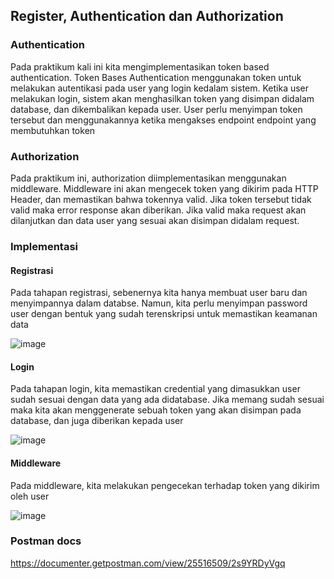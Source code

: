 ## Register, Authentication dan Authorization

### Authentication
<p>Pada praktikum kali ini kita mengimplementasikan token based authentication. Token Bases Authentication menggunakan token untuk melakukan autentikasi pada user yang login kedalam sistem. Ketika user melakukan login, sistem akan menghasilkan token yang disimpan didalam database, dan dikembalikan kepada user. User perlu menyimpan token tersebut dan menggunakannya ketika mengakses endpoint endpoint yang membutuhkan token</p>

### Authorization
<p>Pada praktikum ini, authorization diimplementasikan menggunakan middleware. Middleware ini akan mengecek token yang dikirim pada HTTP Header, dan memastikan bahwa tokennya valid. Jika token tersebut tidak valid maka error response akan diberikan. Jika valid maka request akan dilanjutkan dan data user yang sesuai akan disimpan didalam request.</p>

### Implementasi
#### Registrasi
<p>Pada tahapan registrasi, sebenernya kita hanya membuat user baru dan menyimpannya dalam databse. Namun, kita perlu menyimpan password user dengan bentuk yang sudah terenskripsi untuk memastikan keamanan data</p>

![image](https://github.com/reyhanmichiels/integrative-programing-practicum/assets/103521934/afe95f2d-8734-4546-86a3-e503933f7acb)

#### Login
<p>Pada tahapan login, kita memastikan credential yang dimasukkan user sudah sesuai dengan data yang ada didatabase. Jika memang sudah sesuai maka kita akan menggenerate sebuah token yang akan disimpan pada database, dan juga diberikan kepada user</p>

![image](https://github.com/reyhanmichiels/integrative-programing-practicum/assets/103521934/e2845582-7980-4331-afd3-e8d1b580203b)

#### Middleware
<p>Pada middleware, kita melakukan pengecekan terhadap token yang dikirim oleh user</p>

![image](https://github.com/reyhanmichiels/integrative-programing-practicum/assets/103521934/efe6316e-2687-48b2-b69c-7070aaf0b5c8)

### Postman docs
https://documenter.getpostman.com/view/25516509/2s9YRDyVgq
